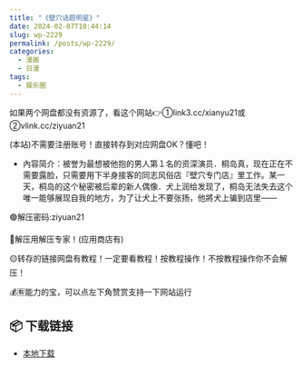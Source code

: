 ```yaml
---
title: "《壁穴话题明星》"
date: 2024-02-07T10:44:14
slug: wp-2229
permalink: /posts/wp-2229/
categories:
  - 漫画
  - 日漫
tags:
  - 娱乐圈
---
```


如果两个网盘都没有资源了，看这个网站👉①link3.cc/xianyu21或②vlink.cc/ziyuan21

(本站)不需要注册账号！直接转存到对应网盘OK？懂吧！

*   內容简介：被誉为最想被他抱的男人第１名的资深演员．桐岛真，现在正在不需要露脸，只需要用下半身接客的同志风俗店『壁穴专门店』里工作。某一天，桐岛的这个秘密被后辈的新人偶像．犬上润给发现了，桐岛无法失去这个唯一能够展现自我的地方，为了让犬上不要张扬，他將犬上骗到店里——

🟢解压密码:ziyuan21

🔵解压用解压专家！(应用商店有)

🟡转存的链接网盘有教程！一定要看教程！按教程操作！不按教程操作你不会解压！

💰🈶能力的宝，可以点左下角赞赏支持一下网站运行

## 📦 下载链接
- [本地下载](https://blziyuan21.com/pay-download/2229?key=1d3770211d&down_id=0)

